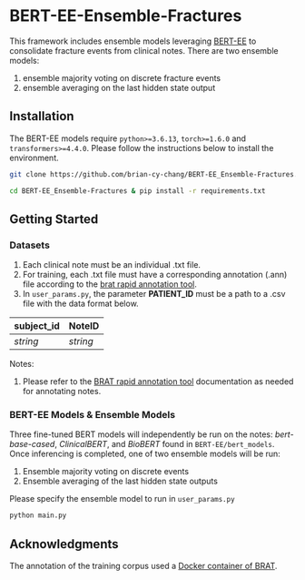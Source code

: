# BERT-EE-Ensemble-Fractures
This framework includes ensemble models leveraging [BERT-EE](https://github.com/wilsonlau-uw/BERT-EE) to consolidate fracture events from clinical notes. There are two ensemble models: 
1) ensemble majority voting on discrete fracture events 
2) ensemble averaging on the last hidden state output

## Installation
The BERT-EE models require `python>=3.6.13`, `torch>=1.6.0` and `transformers>=4.4.0`. Please follow the instructions below to install the environment.

```bash
git clone https://github.com/brian-cy-chang/BERT-EE_Ensemble-Fractures.git

cd BERT-EE_Ensemble-Fractures & pip install -r requirements.txt
```

## Getting Started
### Datasets
1. Each clinical note must be an individual .txt file.
2. For training, each .txt file must have a corresponding annotation (.ann) file according to the [brat rapid annotation tool](https://brat.nlplab.org/).
3. In `user_params.py`, the parameter **PATIENT_ID** must be a path to a .csv file with the data format below.

| subject_id                    | NoteID         | 
|-------------------------------|----------------|
| *string*                      | *string*       |

Notes:

1. Please refer to the [BRAT rapid annotation tool](https://brat.nlplab.org/) documentation as needed for annotating notes. 

### BERT-EE Models & Ensemble Models
Three fine-tuned BERT models will independently be run on the notes: *bert-base-cased*, *ClinicalBERT*, and *BioBERT* found in `BERT-EE/bert_models`.
Once inferencing is completed, one of two ensemble models will be run:

1. Ensemble majority voting on discrete events
2. Ensemble averaging of the last hidden state outputs

Please specify the ensemble model to run in `user_params.py`

```python
python main.py
```

## Acknowledgments
The annotation of the training corpus used a [Docker container of BRAT](https://github.com/ddevaraj/docker-brat).